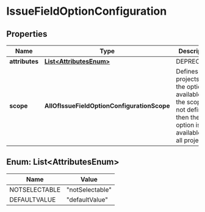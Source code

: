 # IssueFieldOptionConfiguration

## Properties
Name | Type | Description | Notes
------------ | ------------- | ------------- | -------------
**attributes** | [**List&lt;AttributesEnum&gt;**](#List&lt;AttributesEnum&gt;) | DEPRECATED |  [optional]
**scope** | **AllOfIssueFieldOptionConfigurationScope** | Defines the projects that the option is available in. If the scope is not defined, then the option is available in all projects. |  [optional]

<a name="List<AttributesEnum>"></a>
## Enum: List&lt;AttributesEnum&gt;
Name | Value
---- | -----
NOTSELECTABLE | &quot;notSelectable&quot;
DEFAULTVALUE | &quot;defaultValue&quot;

